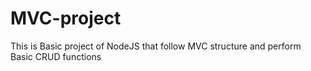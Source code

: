 # MVC-project
This is Basic project of NodeJS that follow MVC structure and perform Basic CRUD functions
